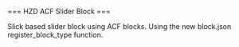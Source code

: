 === HZD ACF Slider Block ===

Slick based slider block using ACF blocks. Using the new block.json register_block_type function.

